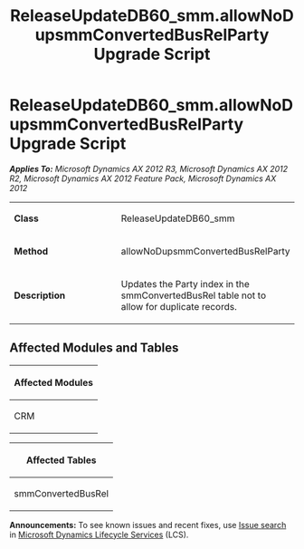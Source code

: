 ﻿---
title: ReleaseUpdateDB60_smm.allowNoDupsmmConvertedBusRelParty Upgrade Script
TOCTitle: ReleaseUpdateDB60_smm.allowNoDupsmmConvertedBusRelParty Upgrade Script
ms:assetid: 3471a255-a8d2-ee37-728b-e1cc7dda412a
ms:mtpsurl: https://msdn.microsoft.com/en-us/library/JJ685131(v=AX.60)
ms:contentKeyID: 49707585
ms.date: 05/18/2015
mtps_version: v=AX.60
---

# ReleaseUpdateDB60\_smm.allowNoDupsmmConvertedBusRelParty Upgrade Script 


_**Applies To:** Microsoft Dynamics AX 2012 R3, Microsoft Dynamics AX 2012 R2, Microsoft Dynamics AX 2012 Feature Pack, Microsoft Dynamics AX 2012_

<table>
<colgroup>
<col style="width: 50%" />
<col style="width: 50%" />
</colgroup>
<tbody>
<tr class="odd">
<td><p><strong>Class</strong></p></td>
<td><p>ReleaseUpdateDB60_smm</p></td>
</tr>
<tr class="even">
<td><p><strong>Method</strong></p></td>
<td><p>allowNoDupsmmConvertedBusRelParty</p></td>
</tr>
<tr class="odd">
<td><p><strong>Description</strong></p></td>
<td><p>Updates the Party index in the smmConvertedBusRel table not to allow for duplicate records.</p></td>
</tr>
</tbody>
</table>


## Affected Modules and Tables

<table>
<colgroup>
<col style="width: 100%" />
</colgroup>
<thead>
<tr class="header">
<th><p>Affected Modules</p></th>
</tr>
</thead>
<tbody>
<tr class="odd">
<td><p>CRM</p></td>
</tr>
</tbody>
</table>


<table>
<colgroup>
<col style="width: 100%" />
</colgroup>
<thead>
<tr class="header">
<th><p>Affected Tables</p></th>
</tr>
</thead>
<tbody>
<tr class="odd">
<td><p>smmConvertedBusRel</p></td>
</tr>
</tbody>
</table>

  
**Announcements:** To see known issues and recent fixes, use [Issue search](http://go.microsoft.com/fwlink/?linkid=389258) in [Microsoft Dynamics Lifecycle Services](http://go.microsoft.com/fwlink/?linkid=306505) (LCS).

